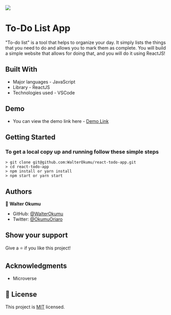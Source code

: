 ![](https://img.shields.io/badge/Microverse-blueviolet)

# To-Do List App

 "To-do list" is a tool that helps to organize your day. It simply lists the things that you need to do and allows you to mark them as complete. You will build a simple website that allows for doing that, and you will do it using ReactJS!

## Built With

- Major languages - JavaScript
- Library - ReactJS
- Technologies used - VSCode

## Demo

- You can view the demo link here - [Demo Link](https://WalterOkumu.github.io/react-todo-app)

## Getting Started

### To get a local copy up and running follow these simple steps

    > git clone git@github.com:WalterOkumu/react-todo-app.git
    > cd react-todo-app
    > npm install or yarn install
    > npm start or yarn start

## Authors

👤 **Walter Okumu**

- GitHub: [@WalterOkumu](https://github.com/WalterOkumu)
- Twitter: [@OkumuOriaro](https://twitter.com/OkumuOriaro)

## Show your support

Give a ⭐️ if you like this project!

## Acknowledgments

- Microverse

## 📝 License

This project is [MIT](./LICENSE) licensed.
